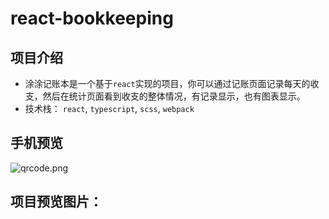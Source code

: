 # react-bookkeeping 
## 项目介绍
- 涂涂记账本是一个基于`react`实现的项目，你可以通过记账页面记录每天的收支，然后在统计页面看到收支的整体情况，有记录显示，也有图表显示。
- 技术栈： `react`, `typescript`, `scss`, `webpack`
## 手机预览

![qrcode.png](https://i.loli.net/2020/06/04/1ey52OKTmL9XbHo.png)

## 项目预览图片：



